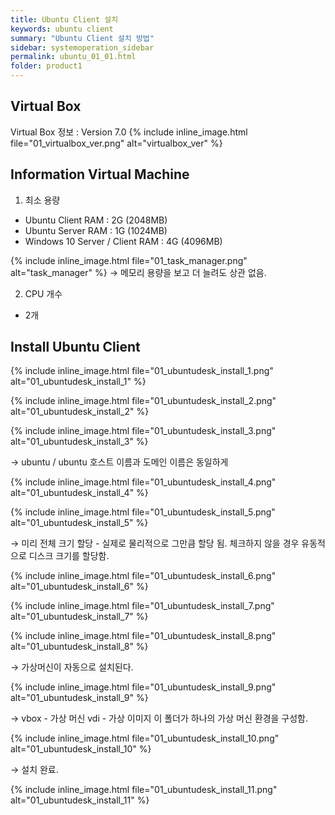 ```yaml
---
title: Ubuntu Client 설치
keywords: ubuntu client
summary: "Ubuntu Client 설치 방법"
sidebar: systemoperation_sidebar
permalink: ubuntu_01_01.html
folder: product1
---
```


## Virtual Box

Virtual Box 정보 : Version 7.0
{% include inline_image.html file="01_virtualbox_ver.png" alt="virtualbox_ver" %}

## Information Virtual Machine

1. 최소 용량
- Ubuntu Client RAM : 2G (2048MB)
- Ubuntu Server RAM : 1G (1024MB)
- Windows 10 Server / Client RAM : 4G (4096MB)

{% include inline_image.html file="01_task_manager.png" alt="task_manager" %}
→ 메모리 용량을 보고 더 늘려도 상관 없음.


2. CPU 개수
- 2개

## Install Ubuntu Client

{% include inline_image.html file="01_ubuntudesk_install_1.png" alt="01_ubuntudesk_install_1" %}

{% include inline_image.html file="01_ubuntudesk_install_2.png" alt="01_ubuntudesk_install_2" %}

{% include inline_image.html file="01_ubuntudesk_install_3.png" alt="01_ubuntudesk_install_3" %}

→ ubuntu / ubuntu
호스트 이름과 도메인 이름은 동일하게

{% include inline_image.html file="01_ubuntudesk_install_4.png" alt="01_ubuntudesk_install_4" %}

{% include inline_image.html file="01_ubuntudesk_install_5.png" alt="01_ubuntudesk_install_5" %}

→ 미리 전체 크기 할당 - 실제로 물리적으로 그만큼 할당 됨.
체크하지 않을 경우 유동적으로 디스크 크기를 할당함.

{% include inline_image.html file="01_ubuntudesk_install_6.png" alt="01_ubuntudesk_install_6" %}

{% include inline_image.html file="01_ubuntudesk_install_7.png" alt="01_ubuntudesk_install_7" %}

{% include inline_image.html file="01_ubuntudesk_install_8.png" alt="01_ubuntudesk_install_8" %}

→ 가상머신이 자동으로 설치된다.

{% include inline_image.html file="01_ubuntudesk_install_9.png" alt="01_ubuntudesk_install_9" %}

→ vbox - 가상 머신
vdi - 가상 이미지
이 폴더가 하나의 가상 머신 환경을 구성함.

{% include inline_image.html file="01_ubuntudesk_install_10.png" alt="01_ubuntudesk_install_10" %}

→ 설치 완료.

{% include inline_image.html file="01_ubuntudesk_install_11.png" alt="01_ubuntudesk_install_11" %}

